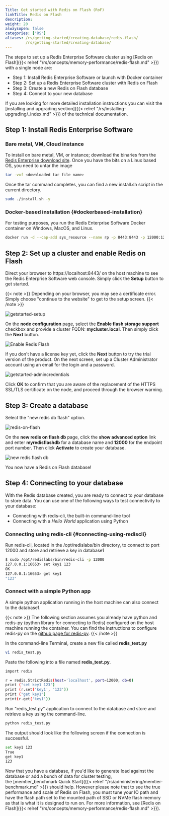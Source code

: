 ```yaml
---
Title: Get started with Redis on Flash (RoF)
linkTitle: Redis on Flash
description:
weight: 20
alwaysopen: false
categories: ["RS"]
aliases: /rs/getting-started/creating-database/redis-flash/
         /rs/getting-started/creating-database/
---
```

The steps to set up a Redis Enterprise Software cluster using [Redis on
Flash]({{< relref "/rs/concepts/memory-performance/redis-flash.md" >}})
with a single node are:

- Step 1: Install Redis Enterprise Software or launch with Docker
    container
- Step 2: Set up a Redis Enterprise Software cluster with Redis on
    Flash
- Step 3: Create a new Redis on Flash database
- Step 4: Connect to your new database

If you are looking for more detailed installation instructions you can
visit the [installing and upgrading
section]({{< relref "/rs/installing-upgrading/_index.md" >}})
of the technical documentation.

## Step 1: Install Redis Enterprise Software

### Bare metal, VM, Cloud instance

To install on bare metal, VM, or instance; download the binaries from
the [Redis Enterprise download
site](https://app.redislabs.com/#/sign-up/software?direct=true). Once
you have the bits on a Linux based OS, you need to untar the image

```sh
tar -vxf <downloaded tar file name>
```

Once the tar command completes, you can find a new install.sh script in
the current directory.

```sh
sudo ./install.sh -y
```

### Docker-based installation {#dockerbased-installation}

For testing purposes, you run the Redis Enterprise Software
Docker container on Windows, MacOS, and Linux.

```sh
docker run -d --cap-add sys_resource --name rp -p 8443:8443 -p 12000:12000 redislabs/redis:latest
```

## Step 2: Set up a cluster and enable Redis on Flash

Direct your browser to https://localhost:8443/ on the host machine to
see the Redis Enterprise Software web console. Simply click the
**Setup** button to get started.

{{< note >}}
Depending on your browser, you may see a certificate error.
Simply choose "continue to the website" to get to the setup screen.
{{< /note >}}

![getstarted-setup](/images/rs/getstarted-setup.png)

On the **node configuration** page, select the **Enable flash storage
support** checkbox and provide a cluster FQDN: **mycluster.local**.
Then simply click the **Next** button.

![Enable Redis
Flash](/images/rs/enable_redis_flash.png)

If you don't have a license key yet, click the **Next** button to try
the trial version of the product.
On the next screen, set up a Cluster Administrator account using an
email for the login and a password.

![getstarted-admincredentials](/images/rs/getstarted-admincredentials.jpeg)

Click **OK** to confirm that you are aware of the replacement of the HTTPS SSL/TLS
certificate on the node, and proceed through the browser warning.

## Step 3: Create a database

Select the "new redis db flash" option.

![redis-on-flash](/images/rs/redis-on-flash.png)

On the **new redis on flash db** page, click the **show advanced
option** link and enter **myredisflashdb** for a database name and
**12000** for the endpoint port number. Then click **Activate** to
create your database.

![new redis flash
db](/images/rs/newredisflashdb.png)

You now have a Redis on Flash database!

## Step 4: Connecting to your database

With the Redis database created, you are ready to connect to your
database to store data. You can use one of the following ways to test
connectivity to your database:

- Connecting with redis-cli, the built-in command-line tool
- Connecting with a _Hello World_ application using Python

### Connecting using redis-cli {#connecting-using-rediscli}

Run redis-cli, located in the /opt/redislabs/bin directory, to connect
to port 12000 and store and retrieve a key in database1

```sh
$ sudo /opt/redislabs/bin/redis-cli -p 12000
127.0.0.1:16653> set key1 123
OK
127.0.0.1:16653> get key1
"123"
```

### Connect with a simple Python app

A simple python application running in the host machine can also connect
to the database1.

{{< note >}}
The following section assumes you already have python
and redis-py (python library for connecting to Redis) configured on the host machine running the container.
You can find the instructions to configure redis-py on the [github page for redis-py](https://github.com/andymccurdy/redis-py).
{{< /note >}}

In the command-line Terminal, create a new file called
**redis_test.py**

```sh
vi redis_test.py
```

Paste the following into a file named **redis_test.py**.

```sh
import redis

r = redis.StrictRedis(host='localhost', port=12000, db=0)
print ("set key1 123")
print (r.set('key1', '123'))
print ("get key1")
print(r.get('key1'))
```

Run "redis_test.py" application to connect to the database and store
and retrieve a key using the command-line.

```sh
python redis_test.py
```

The output should look like the following screen if the connection is
successful.

```sh
set key1 123
True
get key1
123
```

Now that you have a database, if you'd like to generate load against the
database or add a bunch of data for cluster testing,
the [memtier_benchmark Quick
Start]({{< relref "/rs/administering/memtier-benchmark.md" >}}) should
help. However please note that to see the true performance and scale of
Redis on Flash, you must tune your IO path and have the flash
path set to the mounted path of SSD or NVMe flash memory as that is what
it is designed to run on. For more information, see [Redis on
Flash]({{< relref "/rs/concepts/memory-performance/redis-flash.md" >}}).
